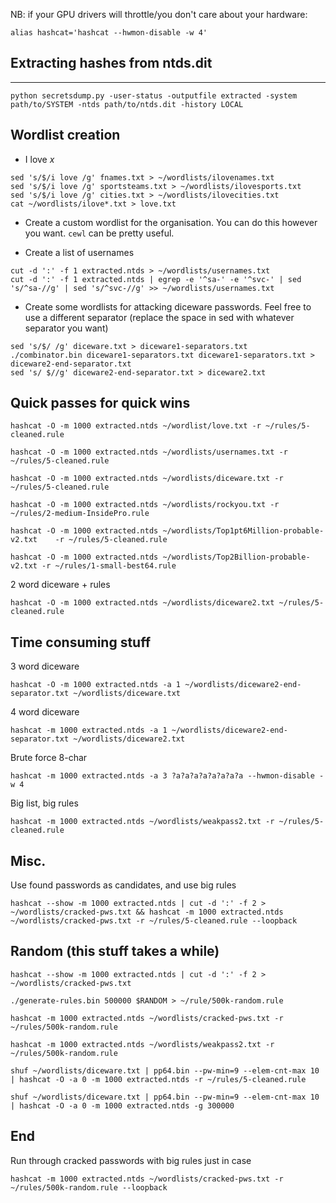 NB: if your GPU drivers will throttle/you don't care about your hardware:
```
alias hashcat='hashcat --hwmon-disable -w 4'
```

## Extracting hashes from ntds.dit
---
```
python secretsdump.py -user-status -outputfile extracted -system path/to/SYSTEM -ntds path/to/ntds.dit -history LOCAL
```

## Wordlist creation
- I love *x*
```
sed 's/$/i love /g' fnames.txt > ~/wordlists/ilovenames.txt
sed 's/$/i love /g' sportsteams.txt > ~/wordlists/ilovesports.txt
sed 's/$/i love /g' cities.txt > ~/wordlists/ilovecities.txt
cat ~/wordlists/ilove*.txt > love.txt
```

- Create a custom wordlist for the organisation. You can do this however you want. `cewl` can be pretty useful.

- Create a list of usernames
```
cut -d ':' -f 1 extracted.ntds > ~/wordlists/usernames.txt
cut -d ':' -f 1 extracted.ntds | egrep -e '^sa-' -e '^svc-' | sed 's/^sa-//g' | sed 's/^svc-//g' >> ~/wordlists/usernames.txt
```

- Create some wordlists for attacking diceware passwords. Feel free to use a different separator (replace the space in sed with whatever separator you want)
```
sed 's/$/ /g' diceware.txt > diceware1-separators.txt
./combinator.bin diceware1-separators.txt diceware1-separators.txt > diceware2-end-separator.txt
sed 's/ $//g' diceware2-end-separator.txt > diceware2.txt
```

## Quick passes for quick wins
```
hashcat -O -m 1000 extracted.ntds ~/wordlist/love.txt -r ~/rules/5-cleaned.rule 
```
```
hashcat -O -m 1000 extracted.ntds ~/wordlists/usernames.txt -r ~/rules/5-cleaned.rule 
```
```
hashcat -O -m 1000 extracted.ntds ~/wordlists/diceware.txt -r ~/rules/5-cleaned.rule 
```
```
hashcat -O -m 1000 extracted.ntds ~/wordlists/rockyou.txt -r ~/rules/2-medium-InsidePro.rule 
```
```
hashcat -O -m 1000 extracted.ntds ~/wordlists/Top1pt6Million-probable-v2.txt	-r ~/rules/5-cleaned.rule 
```
```
hashcat -O -m 1000 extracted.ntds ~/wordlists/Top2Billion-probable-v2.txt -r ~/rules/1-small-best64.rule 
```
2 word diceware + rules
```
hashcat -O -m 1000 extracted.ntds ~/wordlists/diceware2.txt ~/rules/5-cleaned.rule
```

## Time consuming stuff
3 word diceware
```
hashcat -O -m 1000 extracted.ntds -a 1 ~/wordlists/diceware2-end-separator.txt ~/wordlists/diceware.txt
```

4 word diceware
```
hashcat -m 1000 extracted.ntds -a 1 ~/wordlists/diceware2-end-separator.txt ~/wordlists/diceware2.txt
```

Brute force 8-char
```
hashcat -m 1000 extracted.ntds -a 3 ?a?a?a?a?a?a?a?a --hwmon-disable -w 4
```

Big list, big rules
```
hashcat -m 1000 extracted.ntds ~/wordlists/weakpass2.txt -r ~/rules/5-cleaned.rule
```


## Misc.
Use found passwords as candidates, and use big rules
```
hashcat --show -m 1000 extracted.ntds | cut -d ':' -f 2 > ~/wordlists/cracked-pws.txt && hashcat -m 1000 extracted.ntds ~/wordlists/cracked-pws.txt -r ~/rules/5-cleaned.rule --loopback 
```

## Random (this stuff takes a while)
```
hashcat --show -m 1000 extracted.ntds | cut -d ':' -f 2 > ~/wordlists/cracked-pws.txt
```
```
./generate-rules.bin 500000 $RANDOM > ~/rule/500k-random.rule
```
```
hashcat -m 1000 extracted.ntds ~/wordlists/cracked-pws.txt -r ~/rules/500k-random.rule
```
```
hashcat -m 1000 extracted.ntds ~/wordlists/weakpass2.txt -r ~/rules/500k-random.rule
```
```
shuf ~/wordlists/diceware.txt | pp64.bin --pw-min=9 --elem-cnt-max 10 | hashcat -O -a 0 -m 1000 extracted.ntds -r ~/rules/5-cleaned.rule
```
```
shuf ~/wordlists/diceware.txt | pp64.bin --pw-min=9 --elem-cnt-max 10 | hashcat -O -a 0 -m 1000 extracted.ntds -g 300000
```


## End
Run through cracked passwords with big rules just in case
```
hashcat -m 1000 extracted.ntds ~/wordlists/cracked-pws.txt -r ~/rules/500k-random.rule --loopback
```
